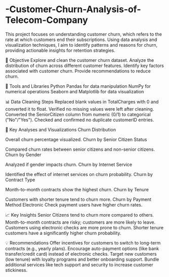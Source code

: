 # -Customer-Churn-Analysis-of-Telecom-Company
This project focuses on understanding customer churn, which refers to the rate at which customers end their subscriptions. Using data analysis and visualization techniques, I aim to identify patterns and reasons for churn, providing actionable insights for retention strategies.

🎯 Objective
Explore and clean the customer churn dataset.
Analyze the distribution of churn across different customer features.
Identify key factors associated with customer churn.
Provide recommendations to reduce churn.

🧰 Tools and Libraries
Python
Pandas for data manipulation
NumPy for numerical operations
Seaborn and Matplotlib for data visualization

📊 Data Cleaning Steps
Replaced blank values in TotalCharges with 0 and converted it to float.
Verified no missing values were left after cleaning.
Converted the SeniorCitizen column from numeric (0/1) to categorical ("No"/"Yes").
Checked and confirmed no duplicate customerID entries.

🔎 Key Analyses and Visualizations
Churn Distribution

Overall churn percentage visualized.
Churn by Senior Citizen Status

Compared churn rates between senior citizens and non-senior citizens.
Churn by Gender

Analyzed if gender impacts churn.
Churn by Internet Service

Identified the effect of internet services on churn probability.
Churn by Contract Type

Month-to-month contracts show the highest churn.
Churn by Tenure

Customers with shorter tenure tend to churn more.
Churn by Payment Method
Electronic Check payment users have higher churn rates.

📈 Key Insights
Senior Citizens tend to churn more compared to others.
Month-to-month contracts are risky; customers are more likely to leave.
Customers using electronic checks are more prone to churn.
Shorter tenure customers have a significantly higher churn probability.

💡 Recommendations
Offer incentives for customers to switch to long-term contracts (e.g., yearly plans).
Encourage auto-payment options (like bank transfer/credit card) instead of electronic checks.
Target new customers (low tenure) with loyalty programs and better onboarding support.
Bundle additional services like tech support and security to increase customer stickiness.
